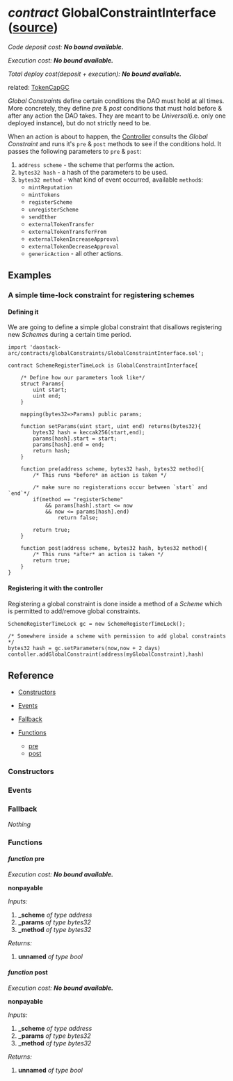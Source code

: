 # *contract* GlobalConstraintInterface ([source](https://github.com/daostack/daostack/tree/master/./contracts/globalConstraints/GlobalConstraintInterface.sol))
*Code deposit cost: **No bound available.***

*Execution cost: **No bound available.***

*Total deploy cost(deposit + execution): **No bound available.***

> 
related: [TokenCapGC](TokenCapGC.md)

*Global Constraint*s define certain conditions the DAO must hold at all times. More concretely, they define *pre* & *post* conditions that must hold before & after any action the DAO takes.
They are meant to be *Universal*(i.e. only one deployed instance), but do not strictly need to be.

When an action is about to happen, the [Controller](../controller/Controller.md) consults the *Global Constraint* and runs it's `pre` & `post` methods to see if the conditions hold.
It passes the following parameters to `pre` & `post`:
1. `address scheme` - the scheme that performs the action.
2. `bytes32 hash` - a hash of the parameters to be used.
3. `bytes32 method` - what kind of event occurred, available `method`s:
    - `mintReputation`
    - `mintTokens`
    - `registerScheme`
    - `unregisterScheme`
    - `sendEther`
    - `externalTokenTransfer`
    - `externalTokenTransferFrom`
    - `externalTokenIncreaseApproval`
    - `externalTokenDecreaseApproval`
    - `genericAction` - all other actions.

## Examples

### A simple time-lock constraint for registering schemes

#### Defining it

We are going to define a simple global constraint that disallows registering new *Scheme*s during a certain time period.

```
import 'daostack-arc/contracts/globalConstraints/GlobalConstraintInterface.sol';

contract SchemeRegisterTimeLock is GlobalConstraintInterface{

    /* Define how our parameters look like*/
    struct Params{
        uint start;
        uint end;
    }

    mapping(bytes32=>Params) public params;

    function setParams(uint start, uint end) returns(bytes32){
        bytes32 hash = keccak256(start,end);
        params[hash].start = start;
        params[hash].end = end;
        return hash;
    }

    function pre(address scheme, bytes32 hash, bytes32 method){
        /* This runs *before* an action is taken */

        /* make sure no registerations occur between `start` and `end`*/
        if(method == "registerScheme" 
            && params[hash].start <= now 
            && now <= params[hash].end)
                return false;
        
        return true;
    }

    function post(address scheme, bytes32 hash, bytes32 method){
        /* This runs *after* an action is taken */
        return true;
    }
}
```

#### Registering it with the controller

Registering a global constraint is done inside a method of a *Scheme* which is permitted to add/remove global constraints. 
```
SchemeRegisterTimeLock gc = new SchemeRegisterTimeLock();

/* Somewhere inside a scheme with permission to add global constraints */
bytes32 hash = gc.setParameters(now,now + 2 days)
contoller.addGlobalConstraint(address(myGlobalConstraint),hash)
```
## Reference
- [Constructors](#constructors)

- [Events](#events)

- [Fallback](#fallback)
- [Functions](#functions)
    - [pre](#function-pre)
    - [post](#function-post)
### Constructors

### Events

### Fallback
*Nothing*
### Functions
#### *function* pre

*Execution cost: **No bound available.***

**nonpayable**

*Inputs:*
1. **_scheme** *of type address*
2. **_params** *of type bytes32*
3. **_method** *of type bytes32*

*Returns:*
1. **unnamed** *of type bool*


#### *function* post

*Execution cost: **No bound available.***

**nonpayable**

*Inputs:*
1. **_scheme** *of type address*
2. **_params** *of type bytes32*
3. **_method** *of type bytes32*

*Returns:*
1. **unnamed** *of type bool*


